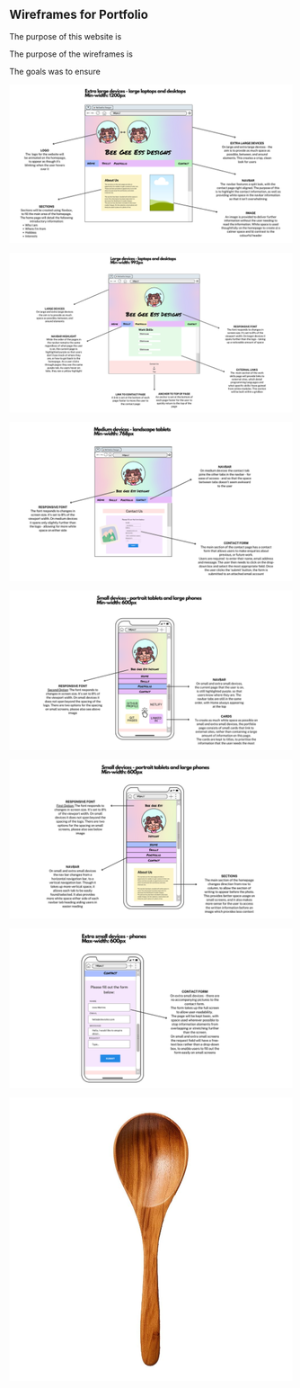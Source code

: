 ## Wireframes for Portfolio

The purpose of this website is

The purpose of the wireframes is

The goals was to ensure

![XL Wireframes](/Wireframes/images/XLWireframe.png)

![L Wireframes](/Wireframes/images/LWireframe.png)

![M Wireframes](/Wireframes/images/MWireframe.png)

![S Wireframes](/Wireframes/images/S1Wireframe.png)

![S Wireframes](/Wireframes/images/S2Wireframe.png)

![XS Wireframes](/Wireframes/images/XSWireframe.png)

![Spoon](/Wireframes/images/spoon.jpg)


